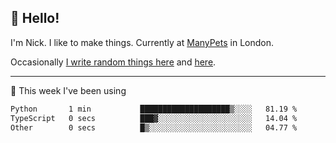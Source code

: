## 👋 Hello! 

I'm Nick. I like to make things. Currently at [ManyPets](https://manypets.com) in London.

Occasionally [I write random things here](https://nicksnell.com) and [here](https://twitter.com/nicksnell).

-------

🚀 This week I've been using

<!--START_SECTION:waka-->

```txt
Python       1 min           ████████████████████▒░░░░   81.19 %
TypeScript   0 secs          ███▓░░░░░░░░░░░░░░░░░░░░░   14.04 %
Other        0 secs          █▒░░░░░░░░░░░░░░░░░░░░░░░   04.77 %
```

<!--END_SECTION:waka-->
